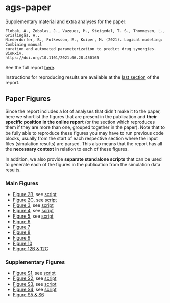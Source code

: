 # ags-paper

Supplementary material and extra analyses for the  paper:

```
Flobak, Å., Zobolas, J., Vazquez, M., Steigedal, T. S., Thommesen, L., Grislingås, A.,
Niederdorfer, B., Folkesson, E., Kuiper, M. (2021). Logical modeling: Combining manual 
curation and automated parameterization to predict drug synergies. BioRxiv.
https://doi.org/10.1101/2021.06.28.450165
```

See the full report [here](https://druglogics.github.io/ags-paper/index.html).

Instructions for reproducing results are available at the [last section](https://druglogics.github.io/ags-paper/reproduce-data-simulation-results.html) of the report.

## Paper Figures

Since the report includes a lot of analyses that didn't make it to the paper, here we shortlist the figures that are present in the publication and **their specific position in the online report** (or the section which reproduces them if they are more than one, grouped together in the paper).
Note that to be fully able to reproduce these figures you may have to run previous code blocks, usually from the start of each respective section where the input files (simulation results) are parsed.
This also means that the report has all the **necessary context** in relation to each of these figures.

In addition, we also provide **separate standalone scripts** that can be used to generate each of the figures in the publication from the simulation data results.

### Main Figures

- [Figure 2B](https://druglogics.github.io/ags-paper/cascade-1-0-analysis.html#cb20), see [script](https://github.com/druglogics/ags-paper/tree/main/scripts/figures/figure_2B.R)
- [Figure 2C](https://druglogics.github.io/ags-paper/cascade-1-0-analysis.html#cb16), see [script](https://github.com/druglogics/ags-paper/tree/main/scripts/figures/figure_2C_S1.R)
- [Figure 3](https://druglogics.github.io/ags-paper/cascade-2-0-analysis-link-operator-mutations.html#cb57), see [script](https://github.com/druglogics/ags-paper/tree/main/scripts/figures/figure_3_S2.R)
- [Figure 4](https://druglogics.github.io/ags-paper/cascade-2-0-analysis-link-operator-mutations.html#cb71), see [script](https://github.com/druglogics/ags-paper/tree/main/scripts/figures/figure_4.R)
- [Figure 5](https://druglogics.github.io/ags-paper/cascade-2-0-analysis-link-operator-mutations.html#scrambled-topo-inv-cascade2), see [script](https://github.com/druglogics/ags-paper/tree/main/scripts/figures/figure_5_S4.R)
- [Figure 6](https://druglogics.github.io/ags-paper/annotated-heatmaps.html#cb112)
- [Figure 7](https://druglogics.github.io/ags-paper/annotated-heatmaps.html#cb110)
- [Figure 8](https://druglogics.github.io/ags-paper/annotated-heatmaps.html#erk-perf-inv)
- [Figure 9](https://druglogics.github.io/ags-paper/parameterization-vs-performance.html#compare-topology-vs-link-operator-parameterization)
- [Figure 10](https://druglogics.github.io/ags-paper/annotated-heatmaps.html#cb114)
- [Figure 12B & 12C](https://druglogics.github.io/ags-paper/mouse-xenograft-results.html)

### Supplementary Figures

- [Figure S1](https://druglogics.github.io/ags-paper/cascade-1-0-analysis.html#cb17), see [script](https://github.com/druglogics/ags-paper/tree/main/scripts/figures/figure_2C_S1.R)
- [Figure S2](https://druglogics.github.io/ags-paper/cascade-2-0-analysis-link-operator-mutations.html#cb60), see [script](https://github.com/druglogics/ags-paper/tree/main/scripts/figures/figure_3_S2.R)
- [Figure S3](https://druglogics.github.io/ags-paper/cascade-1-0-analysis.html#cb30), see [script](https://github.com/druglogics/ags-paper/tree/main/scripts/figures/figure_S3.R)
- [Figure S4](https://druglogics.github.io/ags-paper/cascade-2-0-analysis-link-operator-mutations.html#scrambled-topo-inv-cascade2), see [script](https://github.com/druglogics/ags-paper/tree/main/scripts/figures/figure_5_S4.R)
- [Figure S5 & S6](https://druglogics.github.io/ags-paper/cascade-1-0-analysis.html#scrambled-topo-inv-cascade1)
